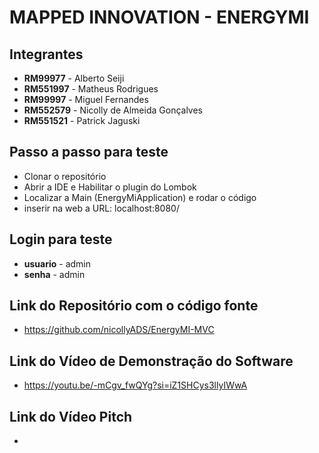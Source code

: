 # MAPPED INNOVATION - ENERGYMI

## Integrantes
- **RM99977** - Alberto Seiji  
- **RM551997** - Matheus Rodrigues  
- **RM99997** - Miguel Fernandes  
- **RM552579** - Nicolly de Almeida Gonçalves  
- **RM551521** - Patrick Jaguski  

## Passo a passo para teste
- Clonar o repositório
- Abrir a IDE e Habilitar o plugin do Lombok 
- Localizar a Main (EnergyMiApplication) e rodar o código
- inserir na web a URL: localhost:8080/

## Login para teste
- **usuario** - admin
- **senha** - admin

## Link do Repositório com o código fonte
- https://github.com/nicollyADS/EnergyMI-MVC

## Link do Vídeo de Demonstração do Software
- https://youtu.be/-mCgv_fwQYg?si=iZ1SHCys3llyIWwA

## Link do Vídeo Pitch
- 
